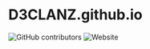 # D3CLANZ.github.io
![GitHub contributors](https://img.shields.io/github/contributors/D3CLANZ/D3CLANZ.github.io)
![Website](https://img.shields.io/website?down_color=lightgrey&down_message=offline&up_message=online&url=https%3A%2F%2Fd3clanz.github.io)

